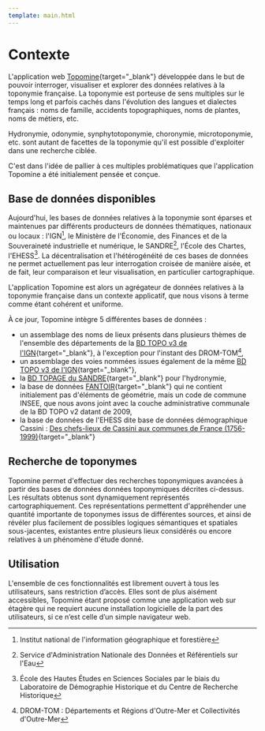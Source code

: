 ```yaml
---
template: main.html
---
```


# Contexte

L'application web [Topomine](https://ptm.huma-num.fr/app/topomine/){target="_blank"} développée dans le but de pouvoir interroger, visualiser et explorer des données relatives à la toponymie française. La toponymie est porteuse de sens multiples sur le temps long et parfois cachés dans l'évolution des langues et dialectes français : noms de famille, accidents topographiques, noms de plantes, noms de métiers, etc.

Hydronymie, odonymie, synphytotoponymie, choronymie, microtoponymie, etc. sont autant de facettes de la toponymie qu'il est possible d'exploiter dans une recherche ciblée.

C'est dans l'idée de pallier à ces multiples problématiques que l'application Topomine a été initialement pensée et conçue.

## Base de données disponibles

Aujourd'hui, les bases de données relatives à la toponymie sont éparses et maintenues par différents producteurs de données thématiques, nationaux ou locaux : l'IGN[^1], le Ministère de l'Économie, des Finances et de la Souveraineté industrielle et numérique, le SANDRE[^2], l'École des Chartes, l'EHESS[^3]. La décentralisation et l'hétérogénéité de ces bases de données ne permet actuellement pas leur interrogation croisée de manière aisée, et de fait, leur comparaison et leur visualisation, en particulier cartographique.

[^1]: Institut national de l'information géographique et forestière
[^2]: Service d'Administration Nationale des Données et Référentiels sur l'Eau
[^3]: École des Hautes Études en Sciences Sociales par le biais du Laboratoire de Démographie Historique et du Centre de Recherche Historique

L'application Topomine est alors un agrégateur de données relatives à la toponymie française dans un contexte applicatif, que nous visons à terme comme étant cohérent et uniforme.

À ce jour, Topomine intègre 5 différentes bases de données :

- un assemblage des noms de lieux présents dans plusieurs thèmes de l'ensemble des départements de la  [BD TOPO v3 de l'IGN](https://geoservices.ign.fr/documentation/donnees/vecteur/bdtopo){target="_blank"}, à l'exception pour l'instant des DROM-TOM[^4],
- un assemblage des voies nommées issues également de la même [BD TOPO v3 de l'IGN](https://geoservices.ign.fr/documentation/donnees/vecteur/bdtopo){target="_blank"},
- la [BD TOPAGE du SANDRE](https://www.sandre.eaufrance.fr/concept/base-de-donnees-sur-la-cartographie-thematique-des-agences-de-leau){target="_blank"} pour l'hydronymie,
- la base de données [FANTOIR](https://www.data.gouv.fr/fr/datasets/fichier-fantoir-des-voies-et-lieux-dits){target="_blank"} qui ne contient initialement pas d'éléments de géométrie, mais un code de commune INSEE, que nous avons joint avec la couche administrative communale de la BD TOPO v2 datant de 2009,
- la base de données de l'EHESS dite base de données démographique Cassini : [Des chefs-lieux de Cassini aux communes de France (1756-1999)](https://didomena.ehess.fr/concern/data_sets/6395wb092){target="_blank"}

[^4]: DROM-TOM : Départements et Régions d'Outre-Mer et Collectivités d'Outre-Mer

## Recherche de toponymes

Topomine permet d'effectuer des recherches toponymiques avancées à partir des bases de données  données toponymiques décrites ci-dessus. Les résultats obtenus sont dynamiquement représentés cartographiquement. Ces représentations permettent d'appréhender une quantité importante de toponymes issus de différentes sources, et ainsi de révéler plus facilement de possibles logiques sémantiques et spatiales sous-jacentes, existantes entre plusieurs lieux considérés ou encore relatives à un phénomène d'étude donné.

## Utilisation

L'ensemble de ces fonctionnalités est librement ouvert à tous les utilisateurs, sans restriction d’accès. Elles sont de plus aisément accessibles, Topomine étant proposé comme une application web sur étagère qui ne requiert aucune installation logicielle de la part des utilisateurs, si ce n’est celle d’un simple navigateur web.
